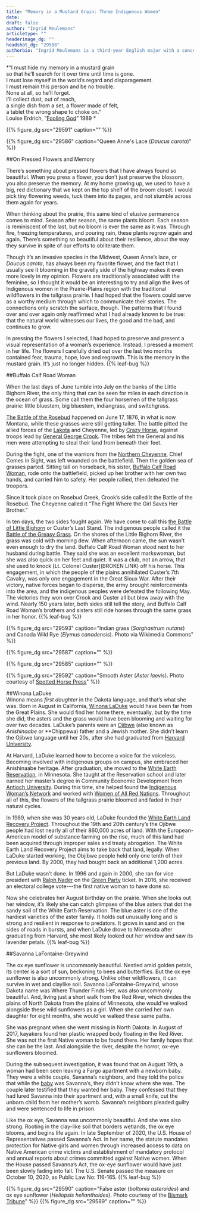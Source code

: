 ```yaml
---
title: "Memory in a Mustard Grain: Three Indigenous Women"
date:
draft: false
author: "Ingrid Meulemans"
articletype: ""
headerimage_dg: ""
headshot_dg: "29588"
authorbio: "Ingrid Meulemans is a third-year English major with a concentration in environmental studies. Ever since she was given the [Little House Boxed-Set](https://www.amazon.com/Little-House-Volumes-Set/dp/0064400409) as a child, she has had a love of reading, the environment and anything that has to do with the prairie. Meulemans currently lives in Wisconsin, which is where the first Little House book, [Little House in the Big Woods](https://en.wikipedia.org/wiki/Little_House_in_the_Big_Woods), takes place"
---
```


*“I must hide my memory in a mustard grain  
so that he’ll search for it over time until time is gone.  
I must lose myself in the world’s regard and disparagement.  
I must remain this person and be no trouble.  
None at all, so he’ll forget.  
I’ll collect dust, out of reach,  
a single dish from a set, a flower made of felt,  
a tablet the wrong shape to choke on.”  
Louise Erdrich, “[Fooling God](https://www.poetryfoundation.org/poets/louise-erdrich)” 1989  *  

{{% figure_dg src="29591" caption="" %}}

{{% figure_dg src="29586" caption="Queen Anne's Lace (*Daucus carota*)" %}}

##On Pressed Flowers and Memory  

There’s something about pressed flowers that I have always found so beautiful. When you press a flower, you don’t just preserve the blossom, you also preserve the memory. At my home growing up, we used to have a big, red dictionary that we kept on the top shelf of the broom closet. I would pick tiny flowering weeds, tuck them into its pages, and not stumble across them again for years.  

When thinking about the prairie, this same kind of elusive permanence comes to mind. Season after season, the same plants bloom. Each season is reminiscent of the last, but no bloom is ever the same as it was. Through fire, freezing temperatures, and pouring rain, these plants regrow again and again. There’s something so beautiful about their resilience, about the way they survive in spite of our efforts to obliterate them.  

Though it’s an invasive species in the Midwest, Queen Anne’s lace, or *Daucus carota*, has always been my favorite flower, and the fact that I usually see it blooming in the gravelly side of the highway makes it even more lovely in my opinion. Flowers are traditionally associated with the feminine, so I thought it would be an interesting to try and align the lives of Indigenous women in the Prairie-Plains region with the traditional wildflowers in the tallgrass prairie. I had hoped that the flowers could serve as a worthy medium through which to communicate their stories. The connections only scratch the surface, though. The patterns that I found over and over again only reaffirmed what I had already known to be true: that the natural world witnesses our lives, the good and the bad, and continues to grow.  

In pressing the flowers I selected, I had hoped to preserve and present a visual representation of a woman’s experience. Instead, I pressed a moment in her life. The flowers I carefully dried out over the last two months contained fear, trauma, hope, love and regrowth. This is the memory in the mustard grain. It’s just no longer hidden. {{% leaf-bug %}}  

##Buffalo Calf Road Woman  

When the last days of June tumble into July on the banks of the Little Bighorn River, the only thing that can be seen for miles in each direction is the ocean of grass. Some call them the four horsemen of the tallgrass prairie: little bluestem, big bluestem, indiangrass, and switchgrass.  

[The Battle of the Rosebud](https://www.history.com/this-day-in-history/indians-hammer-u-s-soldiers-at-the-battle-of-the-rosebud) happened on June 17, 1876, in what is now Montana, while these grasses were still getting taller. The battle pitted the allied forces of the [Lakota](https://www.lakotamall.com/history-and-ancestry/) and Cheyenne, led by [Crazy Horse](https://www.history.com/topics/native-american-history/crazy-horse), against troops lead by [General George Crook](http://plainshumanities.unl.edu/encyclopedia/doc/egp.war.015). The tribes felt the General and his men were attempting to steal their land from beneath their feet.  

During the fight, one of the warriors from the [Northern Cheyenne](http://www.cheyennenation.com/), Chief Comes in Sight, was left wounded on the battlefield. Then the golden sea of grasses parted. Sitting tall on horseback, his sister, [Buffalo Calf Road Woman](https://amazingwomeninhistory.com/buffalo-calf-road-cheyenne-warrior-woman/), rode onto the battlefield, picked up her brother with her own two hands, and carried him to safety. Her people rallied, then defeated the troopers.  

Since it took place on Rosebud Creek, Crook’s side called it the Battle of the Rosebud. The Cheyenne called it “The Fight Where the Girl Saves Her Brother.”  

In ten days, the two sides fought again. We have come to call this [the Battle of Little Bighorn](https://www.history.com/topics/native-american-history/battle-of-the-little-bighorn) or Custer’s Last Stand. The indigenous people called it the [Battle of the Greasy Grass](https://blogs.loc.gov/law/2020/06/the-battle-of-greasy-grass/). On the shores of the Little Bighorn River, the grass was cold with morning dew. When afternoon came, the sun wasn’t even enough to dry the land. Buffalo Calf Road Woman stood next to her husband during battle. They said she was an excellent markswoman, but she was also quick on her feet and quiet. It was a club, not an arrow, that she used to knock [Lt. Colonel Custer](BROKEN LINK) off his horse. This engagement, in which the people of the plains annihilated Custer’s 7th Cavalry, was only one engagement in the Great Sioux War. After their victory, native forces began to disperse, the army brought reinforcements into the area, and the indigenous peoples were defeated the following May. The victories they won over Crook and Custer all but blew away with the wind. Nearly 150 years later, both sides still tell the story, and Buffalo Calf Road Woman’s brothers and sisters still ride horses through the same grass in her honor. {{% leaf-bug %}}  

{{% figure_dg src="29593" caption="Indian grass (*Sorghastrum nutans*) and Canada Wild Rye (*Elymus canadensis*). Photo via Wikimedia Commons" %}}

{{% figure_dg src="29587" caption="" %}}

{{% figure_dg src="29585" caption="" %}}

{{% figure_dg src="29592" caption="Smooth Aster (*Aster laevis*). Photo courtesy of [Spotted Horse Press](https://www.winonaladuke.com/bookshop)" %}}

##Winona LaDuke  
Winona means *first daughter* in the Dakota language, and that’s what she was. Born in August in California, [Winona LaDuke](https://www.winonaladuke.com/) would have been far from the Great Plains. She would find her home there, eventually, but by the time she did, the asters and the grass would have been blooming and waiting for over two decades. LaDuke’s parents were an [Ojibwe](https://bismarcktribune.com/) (also known as *Anishinaabe* or **Chippewa) father and a Jewish mother. She didn’t learn the Ojibwe language until her 20s, after she had graduated from [Harvard University](https://www.harvard.edu/).  

At Harvard, LaDuke learned how to become a voice for the voiceless. Becoming involved with indigenous groups on campus, she embraced her Anishinaabe heritage. After graduation, she moved to the [White Earth Reservation](https://en.wikipedia.org/wiki/White_Earth_Indian_Reservation), in Minnesota. She taught at the Reservation school and later earned her master’s degree in Community Economic Development from [Antioch University](https://www.antioch.edu/). During this time, she helped found the [Indigenous Woman’s Network](https://en.wikipedia.org/wiki/Indigenous_Women%27s_Network) and worked with [Women of All Red Nations](https://en.wikipedia.org/wiki/Women_of_All_Red_Nations). Throughout all of this, the flowers of the tallgrass prairie bloomed and faded in their natural cycles.  

In 1989, when she was 30 years old, LaDuke founded the [White Earth Land Recovery Project](https://www.welrp.org/). Throughout the 19th and 20th century’s the Ojibwe people had lost nearly all of their 860,000 acres of land. With the European-American model of substance farming on the rise, much of this land had been acquired through improper sales and treaty abrogation. The White Earth Land Recovery Project aims to take back that land, legally. When LaDuke started working, the Objibwe people held only one tenth of their previous land. By 2000, they had bought back an additional 1,200 acres.  

But LaDuke wasn’t done. In 1996 and again in 2000, she ran for vice president with [Ralph Nader](https://nader.org/) on the [Green Party](https://www.gp.org/) ticket. In 2016, she received an electoral college vote---the first native woman to have done so.  

Now she celebrates her August birthday on the prairie. When she looks out her window, it’s likely she can catch glimpses of the blue asters that dot the sandy soil of the White Earth Reservation. The blue aster is one of the hardiest varieties of the aster family. It holds out unusually long and is strong and resilient in response to predators. It grows in sand and on the sides of roads in bursts, and when LaDuke drove to Minnesota after graduating from Harvard, she most likely looked out her window and saw its lavender petals. {{% leaf-bug %}}  

##Savanna LaFontaine-Greywind  

The ox eye sunflower is uncommonly beautiful. Nestled amid golden petals, its center is a sort of sun, beckoning to bees and butterflies. But the ox eye sunflower is also uncommonly strong. Unlike other wildflowers, it can survive in wet and claylike soil. Savanna LaFontaine-Greywind, whose Dakota name was Where Thunder Finds Her, was also uncommonly beautiful. And, living just a short walk from the Red River, which divides the plains of North Dakota from the plains of Minnesota, she would’ve walked alongside these wild sunflowers as a girl. When she carried her own daughter for eight months, she would’ve walked these same paths.  

She was pregnant when she went missing in North Dakota. In August of 2017, kayakers found her plastic wrapped body floating in the Red River. She was not the first Native woman to be found there. Her family hopes that she can be the last. And alongside the river, despite the horror, ox-eye sunflowers bloomed.  

During the subsequent investigation, it was found that on August 19th, a woman had been seen leaving a Fargo apartment with a newborn baby. They were a white couple, Savanna’s neighbors, and they told the police that while the [baby]() was Savanna’s, they didn’t know where she was. The couple later testified that they wanted her baby. They confessed that they had lured Savanna into their apartment and, with a small knife, cut the unborn child from her mother’s womb. Savanna’s neighbors pleaded guilty and were sentenced to life in prison.  

Like the ox eye, Savanna was uncommonly beautiful. And she was also strong. Rooting in the clay-like soil that borders wetlands, the ox eye blooms, and begins life again. In late September of 2020, the U.S. House of Representatives passed Savanna’s Act. In her name, the statute mandates protection for Native girls and women through increased access to data on Native American crime victims and establishment of mandatory protocol and annual reports about crimes committed against Native women. When the House passed Savanna’s Act, the ox-eye sunflower would have just been slowly fading into fall. The U.S. Senate passed the measure on October 10, 2020, as Public Law No: 116-165. {{% leaf-bug %}}

{{% figure_dg src="29590" caption="False aster (*boltonia asteroides*) and ox eye sunflower (*Heliopsis helianthoides*). Photo courtesy of the [Bismark Tribune](https://bismarcktribune.com/)" %}}
{{% figure_dg src="29589" caption="" %}}